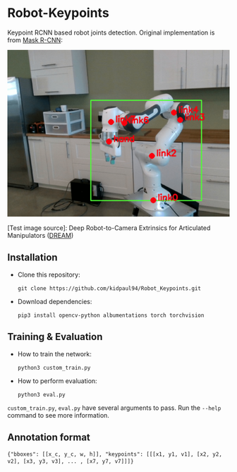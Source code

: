 # Robot-Keypoints

Keypoint RCNN based robot joints detection. Original implementation is from [Mask R-CNN](https://arxiv.org/abs/1703.06870):

![Example 0](./images/visualized_result_000045.png)

[Test image source]: Deep Robot-to-Camera Extrinsics for Articulated Manipulators ([DREAM](https://github.com/NVlabs/DREAM))

## Installation
 - Clone this repository:
   ```Shell
   git clone https://github.com/kidpaul94/Robot_Keypoints.git
   ```
 - Download dependencies:
   ```Shell
   pip3 install opencv-python albumentations torch torchvision
   ```

## Training & Evaluation
 - How to train the network:
   ```Shell
   python3 custom_train.py 
   ```
 - How to perform evaluation:
   ```Shell
   python3 eval.py 
   ```
   
`custom_train.py`, `eval.py` have several arguments to pass. Run the `--help` command to see more information.

## Annotation format
```Shell
{"bboxes": [[x_c, y_c, w, h]], "keypoints": [[[x1, y1, v1], [x2, y2, v2], [x3, y3, v3], ... , [x7, y7, v7]]]}
```
